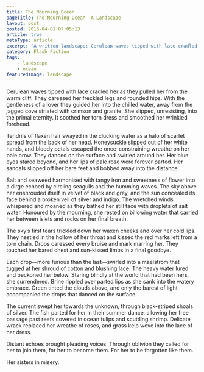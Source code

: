 ```yaml
---
title: The Mourning Ocean
pageTitle: The Mourning Ocean--A Landscape
layout: post
posted: 2016-04-01 07:05:13
article: true
metaType: article
excerpt: "A written landscape: Cerulean waves tipped with lace cradled her as they pulled her from the warm cliff. They caressed her freckled legs and rounded hips …"
category: Flash Fiction
tags:
    - landscape
    - ocean
featuredImage: landscape
---
```


Cerulean waves tipped with lace cradled her as they pulled her from the warm cliff. They caressed her freckled legs and rounded hips. With the gentleness of a lover they guided her into the chilled water, away from the jagged cove striated with crimson and granite. She slipped, unresisting, into the primal eternity. It soothed her torn dress and smoothed her wrinkled forehead.

Tendrils of flaxen hair swayed in the clucking water as a halo of scarlet spread from the back of her head. Honeysuckle slipped out of her white hands, and bloody petals escaped the once-constraining wreathe on her pale brow. They danced on the surface and swirled around her. Her blue eyes stared beyond, and her lips of pale rose were forever parted. Her sandals slipped off her bare feet and bobbed away into the distance.

Salt and seaweed harmonised with tangy iron and sweetness of flower into a dirge echoed by circling seagulls and the humming waves. The sky above her enshrouded itself in velvet of black and grey, and the sun concealed its face behind a broken veil of silver and indigo. The wretched winds whispered and moaned as they bathed her still face with droplets of salt water. Honoured by the mourning, she rested on billowing water that carried her between islets and rocks on her final breath.

<span class="js-pullquote">The sky’s first tears trickled down her waxen cheeks and over her cold lips.</span> They nestled in the hollow of her throat and kissed the red marks left from a torn chain. Drops caressed every bruise and mark marring her. They touched her bared chest and sun-kissed limbs in a final goodbye.

Each drop—more furious than the last—swirled into a maelstrom that tugged at her shroud of cotton and blushing lace. The heavy water lured and beckoned her below. Staring blindly at the world that had been hers, she surrendered. Brine rippled over parted lips as she sank into the watery embrace. Green tinted the clouds above, and only the barest of light accompanied the drops that danced on the surface.

The current swept her towards the unknown, through black-striped shoals of silver. The fish parted for her in their summer dance, allowing her free passage past reefs covered in ocean tulips and scuttling shrimp. Delicate wrack replaced her wreathe of roses, and grass kelp wove into the lace of her dress. 

Distant echoes brought pleading voices. Through oblivion they called for her to join them, for her to become them. For her to be forgotten like them.

Her sisters in misery.




